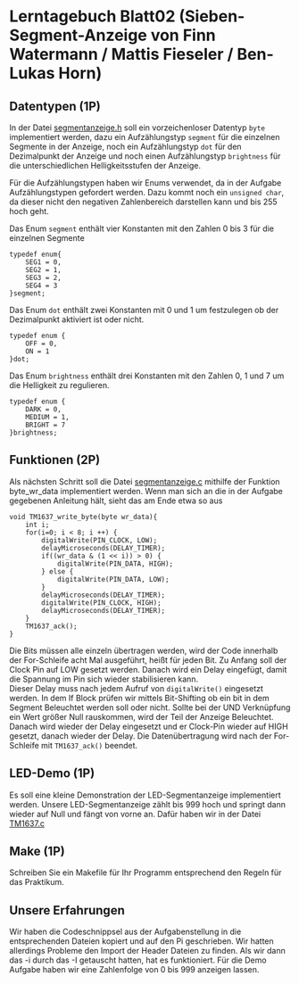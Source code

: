 # Lerntagebuch Blatt02 (Sieben-Segment-Anzeige von Finn Watermann / Mattis Fieseler / Ben-Lukas Horn)

## Datentypen (1P)

In der Datei [segmentanzeige.h](./include/ledanzeige/segmentanzeige.h) soll ein vorzeichenloser Datentyp `byte` implementiert werden, dazu ein Aufzählungstyp `segment` für die einzelnen Segmente in der Anzeige, noch ein Aufzählungstyp `dot` für den Dezimalpunkt der Anzeige und noch einen Aufzählungstyp `brightness` für die unterschiedlichen Helligkeitsstufen der Anzeige. 

Für die Aufzählungstypen haben wir Enums verwendet, da in der Aufgabe Aufzählungstypen gefordert werden. Dazu kommt noch ein `unsigned char`, da dieser nicht den negativen Zahlenbereich darstellen kann und bis 255 hoch geht. 

Das Enum `segment` enthält vier Konstanten mit den Zahlen 0 bis 3 für die einzelnen Segmente

    typedef enum{
        SEG1 = 0,
        SEG2 = 1,
        SEG3 = 2,
        SEG4 = 3
    }segment;

Das Enum `dot` enthält zwei Konstanten mit 0 und 1 um festzulegen ob der Dezimalpunkt aktiviert ist oder nicht.

    typedef enum {
        OFF = 0,
        ON = 1
    }dot;

Das Enum `brightness` enthält drei Konstanten mit den Zahlen 0, 1 und 7 um die Helligkeit zu regulieren.

    typedef enum {
        DARK = 0,
        MEDIUM = 1,
        BRIGHT = 7
    }brightness;


## Funktionen (2P)

Als nächsten Schritt soll die Datei [segmentanzeige.c](./src/ledanzeige/segmentanzeige.c) mithilfe der Funktion byte_wr_data implementiert werden. Wenn man sich an die in der Aufgabe gegebenen Anleitung hält, sieht das am Ende etwa so aus

    void TM1637_write_byte(byte wr_data){
        int i;
        for(i=0; i < 8; i ++) {
            digitalWrite(PIN_CLOCK, LOW);
            delayMicroseconds(DELAY_TIMER); 
            if((wr_data & (1 << i)) > 0) {
                digitalWrite(PIN_DATA, HIGH);
            } else {
                digitalWrite(PIN_DATA, LOW);
            }
            delayMicroseconds(DELAY_TIMER);
            digitalWrite(PIN_CLOCK, HIGH);
            delayMicroseconds(DELAY_TIMER);
        }
        TM1637_ack();
    }

Die Bits müssen alle einzeln übertragen werden, wird der Code innerhalb der For-Schleife acht Mal ausgeführt, heißt für jeden Bit. Zu Anfang soll der Clock Pin auf LOW gesetzt werden. Danach wird ein Delay eingefügt, damit die Spannung im Pin sich wieder stabilisieren kann.  
Dieser Delay muss nach jedem Aufruf von  `digitalWrite()` eingesetzt werden. In dem If Block prüfen wir mittels Bit-Shifting ob ein bit in dem Segment Beleuchtet werden soll oder nicht. Sollte bei der UND Verknüpfung ein Wert größer Null rauskommen, wird der Teil der Anzeige Beleuchtet. Danach wird wieder der Delay eingesetzt und er Clock-Pin wieder auf HIGH gesetzt, danach wieder der Delay.
Die Datenübertragung wird nach der For-Schleife mit `TM1637_ack()` beendet.


## LED-Demo (1P)

Es soll eine kleine Demonstration der LED-Segmentanzeige implementiert werden.
Unsere LED-Segmentanzeige zählt bis 999 hoch und springt dann wieder auf Null und fängt von vorne an. Dafür haben wir in der Datei [TM1637.c](./src/ledanzeige/TM1637.c)

## Make (1P)

Schreiben Sie ein Makefile für Ihr Programm entsprechend den Regeln für das Praktikum.


## Unsere Erfahrungen
Wir haben die Codeschnippsel aus der Aufgabenstellung in die entsprechenden Dateien kopiert und auf den Pi geschrieben.
Wir hatten allerdings Probleme den Import der Header Dateien zu finden. Als wir dann das -i durch das -I getauscht hatten, hat es funktioniert.
Für die Demo Aufgabe haben wir eine Zahlenfolge von 0 bis 999 anzeigen lassen.